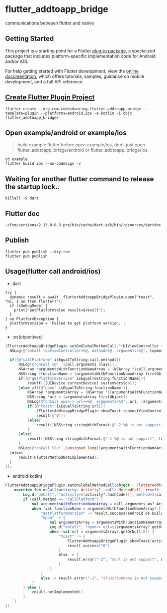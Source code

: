 # flutter_addtoapp_bridge

communications between flutter and native

## Getting Started

This project is a starting point for a Flutter
[plug-in package](https://flutter.dev/developing-packages/), a specialized package that includes platform-specific implementation code for Android and/or iOS.

For help getting started with Flutter development, view the
[online documentation](https://flutter.dev/docs), which offers tutorials, samples, guidance on mobile development, and a full API reference.

## [Create Flutter Plugin Project](https://docs.flutter.dev/development/packages-and-plugins/developing-packages#step-1-create-the-package-1)

```
flutter create --org com.codesdancing.flutter.addtoapp.bridge --template=plugin --platforms=android,ios -a kotlin -i objc flutter_addtoapp_bridge=
```

## Open example/android or example/ios

> build example flutter before open example/ios, don't just open flutter_addtoapp_bridge/android or flutter_addtoapp_bridge/ios.

```
cd example
flutter build ios --no-codesign -v
```

## Waiting for another flutter command to release the startup lock..

```
killall -9 dart
```

## Flutter doc
```shell
~/fvm/versions/2.13.0-0.3.pre/bin/cache/dart-sdk/bin/resources/dartdoc
```
## Publish
```shell
flutter pub publish --dry-run
flutter pub publish
```

## Usage(flutter call android/ios)
- dart
```
try {
  dynamic result = await _flutterAddtoappBridgePlugin.open("toast", "Hi, I am from flutter!");
  if (kDebugMode) {
    print("putPlatformValue result=$result");
  }
} on PlatformException {
  platformVersion = 'Failed to get platform version.';
}
```

- ios(objectivec)
```objectivec
[FlutterAddtoappBridgePlugin setOnGlobalMethodCall:^(UIViewController *topmostViewController, FlutterMethodCall *call, FlutterResult result) {
  NSLog(@"onCall topViewController=%@, method=%@, arguments=%@", topmostViewController, call.method, call.arguments);
  
  if([@"callPlatform" isEqualToString:call.method]){
      NSLog(@"onCall %@" ,[call.arguments class]);
      NSArray *argumentsWithFunctionNameArray = (NSArray *)call.arguments;
      NSString *functionName = [argumentsWithFunctionNameArray firstObject];
      if([@"getPlatformVersion" isEqualToString:functionName]){
          result([[UIDevice currentDevice] systemVersion]);
      }else if([@"open" isEqualToString:functionName]){
          NSArray *argumentsArray = (NSArray *)[argumentsWithFunctionNameArray objectAtIndex:1];
          NSString *url = [argumentsArray firstObject];
          NSLog(@"onCall open-> url==%@, arguments=%@", url, [argumentsArray objectAtIndex:1]);
          if([@"toast" isEqualToString:url]){
              [FlutterAddtoappBridgePlugin showToast:topmostViewController message:(NSString *)[argumentsArray objectAtIndex:1]];
              result(@"0");
          }else{
              result([NSString stringWithFormat:@"-2 %@ is not support", url]);
          }
      }else{
          result([NSString stringWithFormat:@"-1 %@ is not support", functionName]);
      }
      NSLog(@"onCall %lu" ,(unsigned long)[argumentsWithFunctionNameArray count]);
  }else{
      result(FlutterMethodNotImplemented);
  }
}];
```

- android(kotlin)
```kotlin
FlutterAddtoappBridgePlugin.setOnGlobalMethodCall(object : FlutterAddtoappBridgePlugin.OnGlobalMethodCall {
    override fun onCall(activity: Activity?, call: MethodCall, result: MethodChannel.Result ) {
        Log.d("onCall", "activity=${activity?.hashCode()}, method=${call.method}, arguments=${call.arguments}")
        if (call.method == "callPlatform") {
            val argumentsWithFunctionNameArray = call.arguments as? ArrayList<*>
            when (val functionName = argumentsWithFunctionNameArray?.first()) {
                "getPlatformVersion" -> result.success(android.os.Build.VERSION.RELEASE)
                "open" -> {
                    val argumentsArray = argumentsWithFunctionNameArray.getOrNull(1) as? ArrayList<*>
                    Log.d("onCall", "open-> url=${argumentsArray?.getOrNull(0)}, arguments=${argumentsArray?.getOrNull(1) as? String ?: ""}}")
                    when (val url = argumentsArray?.getOrNull(0)) {
                        "toast" -> {
                            FlutterAddtoappBridgePlugin.showToast(activity, argumentsArray.getOrNull(1) as? String ?: "")
                            result.success("0")
                        }
                        else -> {
                            result.error("-2", "$url is not support", null)
                        }
                    }
                }
                else -> result.error("-1", "$functionName is not support", null)
            }
        } else {
            result.notImplemented()
        }
    }
})
```